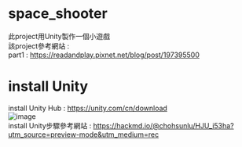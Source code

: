 # space_shooter
此project用Unity製作一個小遊戲  
該project參考網站 :  
part1 : https://readandplay.pixnet.net/blog/post/197395500  

# install Unity
install Unity Hub : https://unity.com/cn/download  
![image](https://github.com/unshun0120/space_shooter/assets/79517348/597641ef-5502-49cd-b147-fbeb835f5628)  
install Unity步驟參考網站 : https://hackmd.io/@chohsunlu/HJU_i53ha?utm_source=preview-mode&utm_medium=rec  


